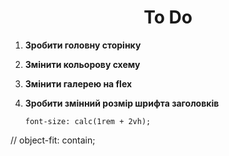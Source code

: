 <h1 align="center">
  To Do
</h1>

1.  **Зробити головну сторінку**

2.  **Змінити кольорову схему**

3.  **Змінити галерею на flex**

4.  **Зробити змінний розмір шрифта заголовків**

    ```
    font-size: calc(1rem + 2vh);

    ```


// object-fit: contain;
